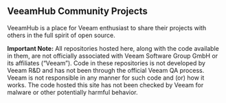 ## VeeamHub Community Projects
VeeamHub is a place for Veeam enthusiast to share their projects with others in the full spirit of open source.

**Important Note:**  All repositories hosted here, along with the code available in them, are not officially associated with Veeam Software Group GmbH or its affiliates (“Veeam”).  Code in these repositories is not developed by Veeam R&D and has not been through the official Veeam QA process.  Veeam is not responsible in any manner for such code and (or) how it works.  The code hosted this site has not been checked by Veeam for malware or other potentially harmful behavior.

